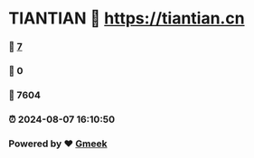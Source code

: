 # TIANTIAN :link: https://tiantian.cn 
### :page_facing_up: [7](https://tiantian.cn/tag.html) 
### :speech_balloon: 0 
### :hibiscus: 7604 
### :alarm_clock: 2024-08-07 16:10:50 
### Powered by :heart: [Gmeek](https://github.com/Meekdai/Gmeek)
